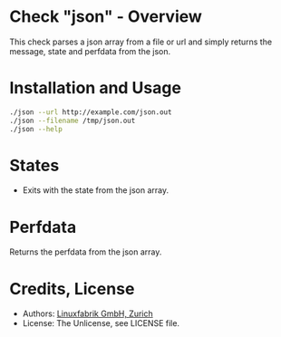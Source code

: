 # Check "json" - Overview
This check parses a json array from a file or url and simply returns the message, state and perfdata from the json.


# Installation and Usage

```bash
./json --url http://example.com/json.out
./json --filename /tmp/json.out
./json --help
```


# States

* Exits with the state from the json array.


# Perfdata

Returns the perfdata from the json array.


# Credits, License

* Authors: [Linuxfabrik GmbH, Zurich](https://www.linuxfabrik.ch)
* License: The Unlicense, see LICENSE file.
